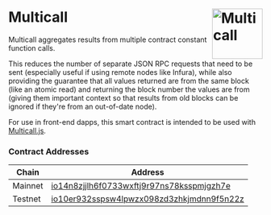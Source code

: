 # Multicall <img width="100" align="right" alt="Multicall" src="https://user-images.githubusercontent.com/304108/55666937-320cb180-5888-11e9-907b-48ba66150523.png" />

Multicall aggregates results from multiple contract constant function calls.

This reduces the number of separate JSON RPC requests that need to be sent
(especially useful if using remote nodes like Infura), while also providing the
guarantee that all values returned are from the same block (like an atomic read)
and returning the block number the values are from (giving them important
context so that results from old blocks can be ignored if they're from an
out-of-date node).

For use in front-end dapps, this smart contract is intended to be used with
[Multicall.js](https://github.com/makerdao/multicall.js).

### Contract Addresses
| Chain   | Address |
| ------- | ------- |
| Mainnet | [io14n8zjjlh6f0733wxftj9r97ns78ksspmjgzh7e](https://iotexscan.io/address/io14n8zjjlh6f0733wxftj9r97ns78ksspmjgzh7e) |
| Testnet | [io10er932sspsw4lpwzx098zd3zhkjmdnn9f5n22z](https://testnet.iotexscan.io/address/io10er932sspsw4lpwzx098zd3zhkjmdnn9f5n22z) |
